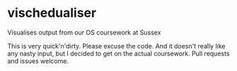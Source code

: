 # vischedualiser
Visualises output from our OS coursework at Sussex

This is very quick'n'dirty. Please excuse the code. And it doesn't really like any nasty input, but I decided to get on the actual coursework. Pull requests and issues welcome.
